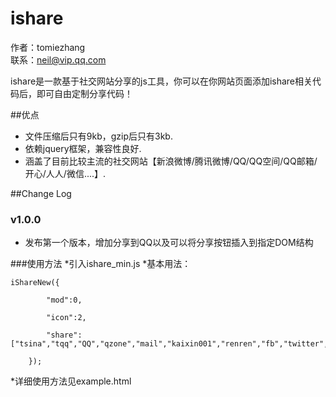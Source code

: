 ishare
========

作者：tomiezhang<br>
联系：neil@vip.qq.com<br>

ishare是一款基于社交网站分享的js工具，你可以在你网站页面添加ishare相关代码后，即可自由定制分享代码！

##优点

* 文件压缩后只有9kb，gzip后只有3kb.
* 依赖jquery框架，兼容性良好.
* 涵盖了目前比较主流的社交网站【新浪微博/腾讯微博/QQ/QQ空间/QQ邮箱/开心/人人/微信....】.

##Change Log
### v1.0.0
* 发布第一个版本，增加分享到QQ以及可以将分享按钮插入到指定DOM结构

###使用方法
*引入ishare_min.js
*基本用法：

	iShareNew({

			"mod":0,

			"icon":2,

			"share":["tsina","tqq","QQ","qzone","mail","kaixin001","renren","fb","twitter","weixin"]

		});

*详细使用方法见example.html